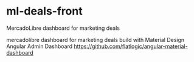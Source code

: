 # ml-deals-front
MercadoLibre dashboard for marketing deals

mercadolibre dashboard for marketing deals build with Material Design Angular Admin Dashboard
https://github.com/flatlogic/angular-material-dashboard
